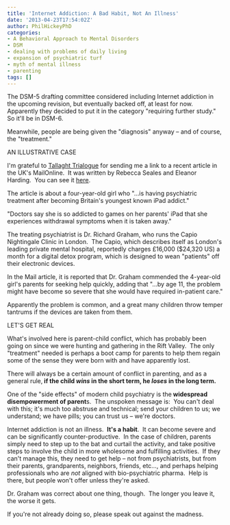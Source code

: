 ```yaml
---
title: 'Internet Addiction: A Bad Habit, Not An Illness'
date: '2013-04-23T17:54:02Z'
author: PhilHickeyPhD
categories:
- A Behavioral Approach to Mental Disorders
- DSM
- dealing with problems of daily living
- expansion of psychiatric turf
- myth of mental illness
- parenting
tags: []
---
```


The DSM-5 drafting committee considered including Internet addiction in the upcoming revision, but eventually backed off, at least for now.  Apparently they decided to put it in the category "requiring further study."  So it'll be in DSM-6.

Meanwhile, people are being given the "diagnosis" anyway – and of course, the "treatment."

AN ILLUSTRATIVE CASE

I'm grateful to <a href="https://twitter.com/TallaTrialogue">Tallaght Trialogue</a> for sending me a link to a recent article in the UK's MailOnline.  It was written by Rebecca Seales and Eleanor Harding.  You can see it <a href="http://www.dailymail.co.uk/news/article-2312429/Four-year-old-girl-Britains-youngest-iPad-ADDICT-Shocking-rise-children-hooked-using-smartphones-tablets.html">here</a>.

The article is about a four-year-old girl who "…is having psychiatric treatment after becoming Britain's youngest known iPad addict."

"Doctors say she is so addicted to games on her parents' iPad that she experiences withdrawal symptoms when it is taken away."

The treating psychiatrist is Dr. Richard Graham, who runs the Capio Nightingale Clinic in London.  The Capio, which describes itself as London's leading private mental hospital, reportedly charges £16,000 ($24,320 US) a month for a digital detox program, which is designed to wean "patients" off their electronic devices.

In the Mail article, it is reported that Dr. Graham commended the 4-year-old girl's parents for seeking help quickly, adding that "…by age 11, the problem might have become so severe that she would have required in-patient care."

Apparently the problem is common, and a great many children throw temper tantrums if the devices are taken from them.

LET'S GET REAL

What's involved here is parent-child conflict, which has probably been going on since we were hunting and gathering in the Rift Valley.  The only "treatment" needed is perhaps a boot camp for parents to help them regain some of the sense they were born with and have apparently lost.

There will always be a certain amount of conflict in parenting, and as a general rule,<strong> if the child <i>wins</i> in the short term, he <i>loses</i> in the long term.</strong>

One of the "side effects" of modern child psychiatry is the<strong> widespread disempowerment of parent</strong>s.  The unspoken message is:  You can't deal with this; it's much too abstruse and technical; send your children to us; we understand; we have pills; you can trust us – we're doctors.

Internet addiction is not an illness.  <strong>It's a habit</strong>.  It can become severe and can be significantly counter-productive.  In the case of children, parents simply need to step up to the bat and curtail the activity, and take positive steps to involve the child in more wholesome and fulfilling activities.  If they can't manage this, they need to get help – not from psychiatrists, but from their parents, grandparents, neighbors, friends, etc…, and perhaps helping professionals who are <i>not</i> aligned with bio-psychiatric pharma.  Help is there, but people won't offer unless they're asked.

Dr. Graham was correct about one thing, though.  The longer you leave it, the worse it gets.

If you're not already doing so, please speak out against the madness.